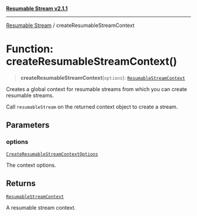 [**Resumable Stream v2.1.1**](../README.md)

***

[Resumable Stream](../README.md) / createResumableStreamContext

# Function: createResumableStreamContext()

> **createResumableStreamContext**(`options`): [`ResumableStreamContext`](../interfaces/ResumableStreamContext.md)

Creates a global context for resumable streams from which you can create resumable streams.

Call `resumableStream` on the returned context object to create a stream.

## Parameters

### options

[`CreateResumableStreamContextOptions`](../interfaces/CreateResumableStreamContextOptions.md)

The context options.

## Returns

[`ResumableStreamContext`](../interfaces/ResumableStreamContext.md)

A resumable stream context.
